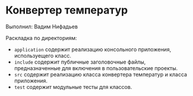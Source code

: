 # Конвертер температур

Выполнил: Вадим Нифадьев

Раскладка по директориям:

  - `application` содержит реализацию консольного приложения, используещего класс.
  - `include` содержит публичные заголовочные файлы, предназначенные для включения в пользовательские проекты.
  - `src` содержит реализацию класса конвертера температур и класса приложения.
  - `test` содержит модульные тесты для классов.